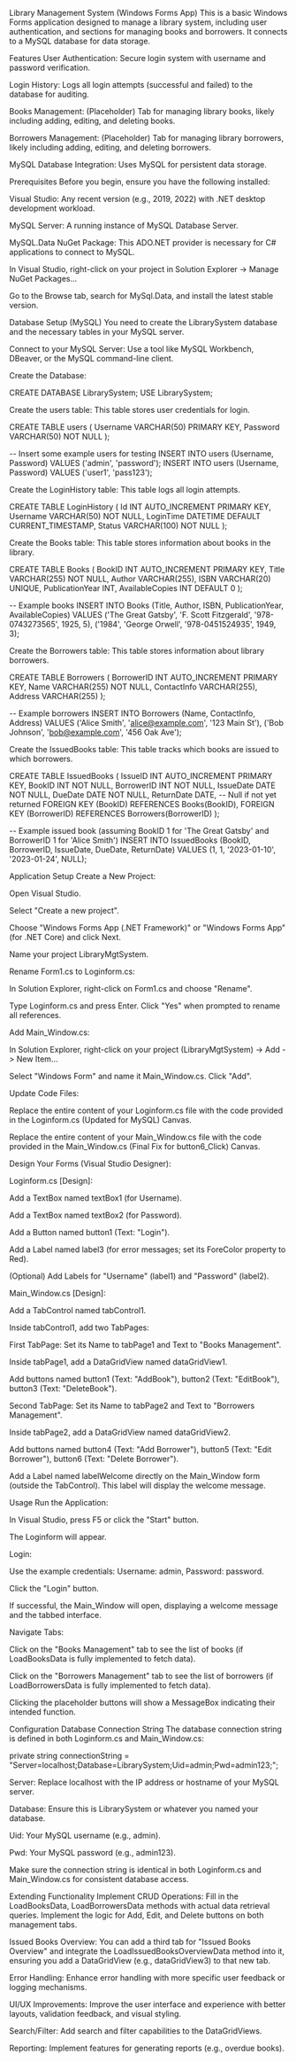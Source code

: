 Library Management System (Windows Forms App)
This is a basic Windows Forms application designed to manage a library system, including user authentication, and sections for managing books and borrowers. It connects to a MySQL database for data storage.

Features
User Authentication: Secure login system with username and password verification.

Login History: Logs all login attempts (successful and failed) to the database for auditing.

Books Management: (Placeholder) Tab for managing library books, likely including adding, editing, and deleting books.

Borrowers Management: (Placeholder) Tab for managing library borrowers, likely including adding, editing, and deleting borrowers.

MySQL Database Integration: Uses MySQL for persistent data storage.

Prerequisites
Before you begin, ensure you have the following installed:

Visual Studio: Any recent version (e.g., 2019, 2022) with .NET desktop development workload.

MySQL Server: A running instance of MySQL Database Server.

MySQL.Data NuGet Package: This ADO.NET provider is necessary for C# applications to connect to MySQL.

In Visual Studio, right-click on your project in Solution Explorer -> Manage NuGet Packages...

Go to the Browse tab, search for MySql.Data, and install the latest stable version.

Database Setup (MySQL)
You need to create the LibrarySystem database and the necessary tables in your MySQL server.

Connect to your MySQL Server: Use a tool like MySQL Workbench, DBeaver, or the MySQL command-line client.

Create the Database:

CREATE DATABASE LibrarySystem;
USE LibrarySystem;

Create the users table:
This table stores user credentials for login.

CREATE TABLE users (
    Username VARCHAR(50) PRIMARY KEY,
    Password VARCHAR(50) NOT NULL
);

-- Insert some example users for testing
INSERT INTO users (Username, Password) VALUES ('admin', 'password');
INSERT INTO users (Username, Password) VALUES ('user1', 'pass123');

Create the LoginHistory table:
This table logs all login attempts.

CREATE TABLE LoginHistory (
    Id INT AUTO_INCREMENT PRIMARY KEY,
    Username VARCHAR(50) NOT NULL,
    LoginTime DATETIME DEFAULT CURRENT_TIMESTAMP,
    Status VARCHAR(100) NOT NULL
);

Create the Books table:
This table stores information about books in the library.

CREATE TABLE Books (
    BookID INT AUTO_INCREMENT PRIMARY KEY,
    Title VARCHAR(255) NOT NULL,
    Author VARCHAR(255),
    ISBN VARCHAR(20) UNIQUE,
    PublicationYear INT,
    AvailableCopies INT DEFAULT 0
);

-- Example books
INSERT INTO Books (Title, Author, ISBN, PublicationYear, AvailableCopies) VALUES
('The Great Gatsby', 'F. Scott Fitzgerald', '978-0743273565', 1925, 5),
('1984', 'George Orwell', '978-0451524935', 1949, 3);

Create the Borrowers table:
This table stores information about library borrowers.

CREATE TABLE Borrowers (
    BorrowerID INT AUTO_INCREMENT PRIMARY KEY,
    Name VARCHAR(255) NOT NULL,
    ContactInfo VARCHAR(255),
    Address VARCHAR(255)
);

-- Example borrowers
INSERT INTO Borrowers (Name, ContactInfo, Address) VALUES
('Alice Smith', 'alice@example.com', '123 Main St'),
('Bob Johnson', 'bob@example.com', '456 Oak Ave');

Create the IssuedBooks table:
This table tracks which books are issued to which borrowers.

CREATE TABLE IssuedBooks (
    IssueID INT AUTO_INCREMENT PRIMARY KEY,
    BookID INT NOT NULL,
    BorrowerID INT NOT NULL,
    IssueDate DATE NOT NULL,
    DueDate DATE NOT NULL,
    ReturnDate DATE, -- Null if not yet returned
    FOREIGN KEY (BookID) REFERENCES Books(BookID),
    FOREIGN KEY (BorrowerID) REFERENCES Borrowers(BorrowerID)
);

-- Example issued book (assuming BookID 1 for 'The Great Gatsby' and BorrowerID 1 for 'Alice Smith')
INSERT INTO IssuedBooks (BookID, BorrowerID, IssueDate, DueDate, ReturnDate) VALUES
(1, 1, '2023-01-10', '2023-01-24', NULL);

Application Setup
Create a New Project:

Open Visual Studio.

Select "Create a new project".

Choose "Windows Forms App (.NET Framework)" or "Windows Forms App" (for .NET Core) and click Next.

Name your project LibraryMgtSystem.

Rename Form1.cs to Loginform.cs:

In Solution Explorer, right-click on Form1.cs and choose "Rename".

Type Loginform.cs and press Enter. Click "Yes" when prompted to rename all references.

Add Main_Window.cs:

In Solution Explorer, right-click on your project (LibraryMgtSystem) -> Add -> New Item...

Select "Windows Form" and name it Main_Window.cs. Click "Add".

Update Code Files:

Replace the entire content of your Loginform.cs file with the code provided in the Loginform.cs (Updated for MySQL) Canvas.

Replace the entire content of your Main_Window.cs file with the code provided in the Main_Window.cs (Final Fix for button6_Click) Canvas.

Design Your Forms (Visual Studio Designer):

Loginform.cs [Design]:

Add a TextBox named textBox1 (for Username).

Add a TextBox named textBox2 (for Password).

Add a Button named button1 (Text: "Login").

Add a Label named label3 (for error messages; set its ForeColor property to Red).

(Optional) Add Labels for "Username" (label1) and "Password" (label2).

Main_Window.cs [Design]:

Add a TabControl named tabControl1.

Inside tabControl1, add two TabPages:

First TabPage: Set its Name to tabPage1 and Text to "Books Management".

Inside tabPage1, add a DataGridView named dataGridView1.

Add buttons named button1 (Text: "AddBook"), button2 (Text: "EditBook"), button3 (Text: "DeleteBook").

Second TabPage: Set its Name to tabPage2 and Text to "Borrowers Management".

Inside tabPage2, add a DataGridView named dataGridView2.

Add buttons named button4 (Text: "Add Borrower"), button5 (Text: "Edit Borrower"), button6 (Text: "Delete Borrower").

Add a Label named labelWelcome directly on the Main_Window form (outside the TabControl). This label will display the welcome message.

Usage
Run the Application:

In Visual Studio, press F5 or click the "Start" button.

The Loginform will appear.

Login:

Use the example credentials: Username: admin, Password: password.

Click the "Login" button.

If successful, the Main_Window will open, displaying a welcome message and the tabbed interface.

Navigate Tabs:

Click on the "Books Management" tab to see the list of books (if LoadBooksData is fully implemented to fetch data).

Click on the "Borrowers Management" tab to see the list of borrowers (if LoadBorrowersData is fully implemented to fetch data).

Clicking the placeholder buttons will show a MessageBox indicating their intended function.

Configuration
Database Connection String
The database connection string is defined in both Loginform.cs and Main_Window.cs:

private string connectionString = "Server=localhost;Database=LibrarySystem;Uid=admin;Pwd=admin123;";

Server: Replace localhost with the IP address or hostname of your MySQL server.

Database: Ensure this is LibrarySystem or whatever you named your database.

Uid: Your MySQL username (e.g., admin).

Pwd: Your MySQL password (e.g., admin123).

Make sure the connection string is identical in both Loginform.cs and Main_Window.cs for consistent database access.

Extending Functionality
Implement CRUD Operations: Fill in the LoadBooksData, LoadBorrowersData methods with actual data retrieval queries. Implement the logic for Add, Edit, and Delete buttons on both management tabs.

Issued Books Overview: You can add a third tab for "Issued Books Overview" and integrate the LoadIssuedBooksOverviewData method into it, ensuring you add a DataGridView (e.g., dataGridView3) to that new tab.

Error Handling: Enhance error handling with more specific user feedback or logging mechanisms.

UI/UX Improvements: Improve the user interface and experience with better layouts, validation feedback, and visual styling.

Search/Filter: Add search and filter capabilities to the DataGridViews.

Reporting: Implement features for generating reports (e.g., overdue books).
